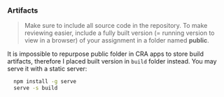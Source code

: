 ### Artifacts

> Make sure to include all source code in the repository. To make reviewing easier, include a fully built version (= running version to view in a browser) of your assignment in a folder named **public**.

It is impossible to repurpose public folder in CRA apps to store build artifacts, therefore I placed built version in `build` folder instead.
You may serve it with a static server:

```bash
  npm install -g serve
  serve -s build
```
